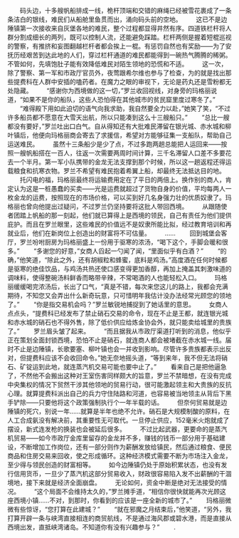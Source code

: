 　　码头边，十多艘帆船排成一线，桅杆顶端和交错的麻绳已经被雪花裹成了一条条洁白的银线，难民们从船舱里鱼贯而出，涌向码头前的空地。
　　这已不是边陲镇第一次接收来自灰堡各地的难民，整个过程都显得井然有序。四道铁栏杆将人群分割成细长的两列，既可以控制人流，还能避免踩踏。栏杆两侧是握着短棍巡视的警察，有推挤和妄图翻越栏杆者都会挨上一棍。有惩罚自然也有奖励——为了安抚历经艰苦到达此地的人们，穿过栏杆通道的难民都能得到一碗热气腾腾的稀粥。不管如何，先填饱肚子能有效降低难民对陌生领地的恐慌和不适。
　　这一次，除了警察、第一军和市政厅官员外，夜莺跟希尔维也参与了检查，为的就是找出那些提费科在人群中安插的嗑药者。在魔力之眼的审视下，无论是药丸还是雪粉都无处隐藏。
　　“感谢你为西境做的这一切，”罗兰收回视线，对身旁的玛格丽说道，“如果不是你的船队，这些人恐怕得在其他城市的贫民窟里度过寒冬了。”
　　“难得殿下用如此迫切的语气向我求助，我自然要全力以赴，”她笑了笑，“不过许多船员都不愿意在大雪天出航，所以只能凑到这么十三艘船只。”
　　“总比一艘都没有要好，”罗兰吐出口白气。自从得知还有大批难民滞留在银光城、赤水城和柳叶镇后，他便向玛格丽商会寄去了求援信，希望对方能够征集一支船队，帮助自己运送难民。
　　虽然十三条船少是少了点，不过多跑两趟总能把人运回来——按照一艘帆船搭在一百人，往返一次需要两周时间计算，三千名滞留人口差不多要花去一个半月。第一军小队携带的金龙无法支撑到那个时候，所以这一趟返程还得运载粮食和抗寒衣物。罗兰不希望有难民抱着希翼上船，却最终无法抵达目的地。
　　托闪电的福，玛格丽最终将运输费用定在了平日的两倍上。换作别的商人，肯定认为这是一桩愚蠢的买卖——光是运费就超过了货物自身的价值，平均每两人一枚金龙的运费，按照现在的市场价格，可以买到好几名身强力壮的优质奴隶了。玛格丽也曾向他提出过疑问，不过罗兰仍坚持要将这批人带回西境。
　　从跟随使者团踏上帆船的那一刻起，他们就已算得上是西境的领民，自己有责任为他们提供庇护。而且在罗兰眼里，这些难民的价值远不是奴隶所能比拟，经过教育培训和再就业后，他们在新岗位上创造出的财富将不可估量。
　　……
　　回到城堡会客厅，罗兰吩咐厨房为玛格丽盛上一份用于驱寒的浓汤，“喝下这个，手脚会暖和很多。”
　　“多谢您的好意，”女商人舀起一勺闻了闻，“里面似乎有白酒？”
　　“的确，”他笑道，“除此之外，还有胡椒粒和蜂蜜，底料是鸡汤。”高度酒在任何时候都是驱寒的绝佳饮品，与鸡汤共热还使口感变得更加香醇，再加上掩盖其刺激味道的调味料，使得整碗汤料鲜香而略带辛辣，不常喝酒的人也能轻松入口。
　　玛格丽缓缓喝完浓汤后，长出了口气，“真是不错，每次来您这儿的路上，我都会充满期待，不知您又会弄出什么新奇玩意，只可惜明年我估计没办法经常光顾您的领地了。”
　　“你是指交易机会吗？”罗兰敏锐地捕捉到了她话里的意思。
　　女商人点点头，“提费科已经发布了禁止硝石交易的命令，现在不止是王都，就连银光城和赤水城的硝石也不得外售，除了低价供应给炼金协会外，就只能卖给城里的贵族了。”
　　罗兰眉头皱了起来。
　　“而且据我从市政厅渠道打听到的消息，他似乎正在策划全面封锁西境，恐怕不止是硝石，就连商人都会被堵截在赤水城一线。届时不止是边陲镇，长歌要塞、柳叶镇也会一并收到影响。尽管许多贵族都表示出反对，但提费科应该不会收回命令。”她无奈地摇头道，“等到来年，我不但无法将硝石、矿锭运到此地，就连蒸汽机交易可能也要中止了。”
　　看来自己是把他逼急了，不然他不会搬出这种对王室伤害同样颇大的旨意，罗兰不禁暗想，在没有完成中央集权的情况下贸然干涉其他领地的贸易行动，很可能激起领主和大贵族的反抗心理。就算提费科派出自己的兵力守住陆路和河道，也容易被当地领主从背后下黑手铲除——只要他将这个政策强制执行个一年半载的话。
　　但奈何贸易就是边陲镇的死穴，别说一年……就算是半年也绝不允许。硝石是大规模制酸的原料，在人工合成氨没有解决前，其重要性无可取代。一旦停止供应，152毫米火炮就成了摆设，新式连发枪的换装也会被延后很多。
　　不过比起武器，更要命的是蒸汽机贸易——如今市政厅金库里留存的金龙并不多，赚钱的钱币一部分用于基础建设，不断增加工作岗位，还有一部分则作为薪酬发放给镇民，然后通过粮食、便民商品和住房交易来回收，使之形成循环。这种经济模式需要不断为市场注入金龙，至少得与领民创造的财富相等。
　　如今边陲镇仍处于原始积累状态，也没有发行信用货币，一旦少了蒸汽机这部分贸易收入，财政很容易陷入发不出薪酬的干涸境地，接下来就是经济全面崩盘。
　　无论如何，资金中断是绝对无法接受的情况。
　　“这个局面不会维持太久的，”罗兰摊手道，“相信你很快就能再次光顾这座西境小镇……不对，到那时，你看到的应该是一座全新的城市了。”
　　玛格丽微微有些惊讶，“您打算在此建城？”
　　“就在邪魔之月结束后，”他笑道，“另外，我打算开辟一条与峡湾直接相连的商贸航线，不是通过海风郡或碧水港，而是直接从西境出发，直抵峡湾诸岛。不知道你有没有兴趣参与？”
　　.